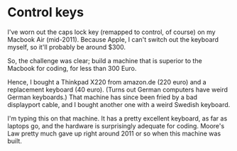 Control keys
============

I've worn out the caps lock key (remapped to control, of course) on my Macbook
Air (mid-2011). Because Apple, I can't switch out the keyboard myself, so it'll
probably be around $300.

So, the challenge was clear; build a machine that is superior to the Macbook
for coding, for less than 300 Euro.

Hence, I bought a Thinkpad X220 from amazon.de (220 euro) and a replacement
keyboard (40 euro). (Turns out German computers have weird German keyboards.)
That machine has since been fried by a bad displayport cable, and I bought
another one with a weird Swedish keyboard.

I'm typing this on that machine. It has a pretty excellent keyboard, as far as
laptops go, and the hardware is surprisingly adequate for coding. Moore's Law
pretty much gave up right around 2011 or so when this machine was built.
